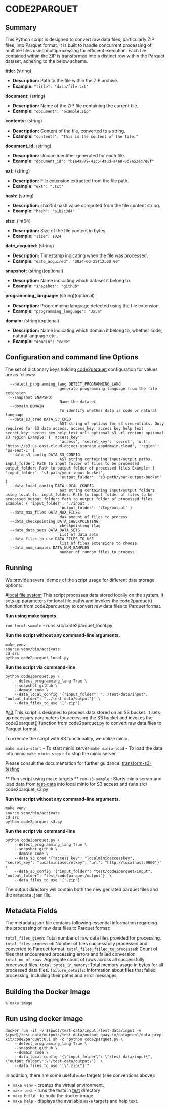 # CODE2PARQUET  

## Summary 
This Python script is designed to convert raw data files, particularly ZIP files, into Parquet format. It is built to handle concurrent processing of multiple files using multiprocessing for efficient execution.
Each file contained within the ZIP is transformed into a distinct row within the Parquet dataset, adhering to the below schema.

**title:** (string)

- **Description:** Path to the file within the ZIP archive.
- **Example:** `"title": "data/file.txt"`

**document:** (string)

- **Description:** Name of the ZIP file containing the current file.
- **Example:** `"document": "example.zip"`

**contents:** (string)

- **Description:** Content of the file, converted to a string.
- **Example:** `"contents": "This is the content of the file."`

**document_id:** (string)

- **Description:** Unique identifier generated for each file.
- **Example:** `"document_id": "b1e4a879-41c5-4a6d-a4a8-0d7a53ec7e8f"`

**ext:** (string)

- **Description:** File extension extracted from the file path.
- **Example:** `"ext": ".txt"`

**hash:** (string)

- **Description:** sha256 hash value computed from the file content string.
- **Example:** `"hash": "a1b2c3d4"`

**size:** (int64)

- **Description:** Size of the file content in bytes.
- **Example:** `"size": 1024`

**date_acquired:** (string)

- **Description:** Timestamp indicating when the file was processed.
- **Example:** `"date_acquired": "2024-03-25T12:00:00"`

**snapshot:** (string)(optional)

- **Description:** Name indicating which dataset it belong to.
- **Example:** `"snapshot": "github"`

**programming_language:** (string)(optional)

- **Description:** Programming language detected using the file extension.
- **Example:** `"programming_language": "Java"`

**domain:** (string)(optional)

- **Description:** Name indicating which domain it belong to, whether code, natural language etc..
- **Example:** `"domain": "code"`



## Configuration and command line Options

The set of dictionary keys holding [code2parquet](src/code2parquet.py) 
configuration for values are as follows:
```
  --detect_programming_lang DETECT_PROGRAMMING_LANG
                        generate programming language from the file extension
  --snapshot SNAPSHOT
                        Name the dataset
  --domain DOMAIN
                        To identify whether data is code or natural language
  --data_s3_cred DATA_S3_CRED
                        AST string of options for s3 credentials. Only required for S3 data access. access_key: access key help text secret_key: secret key help text url: optional s3 url region: optional s3 region Example: { 'access_key':
                        'access', 'secret_key': 'secret', 'url': 'https://s3.us-east.cloud-object-storage.appdomain.cloud', 'region': 'us-east-1' }
  --data_s3_config DATA_S3_CONFIG
                        AST string containing input/output paths. input_folder: Path to input folder of files to be processed output_folder: Path to output folder of processed files Example: { 'input_folder': 's3-path/your-input-bucket',
                        'output_folder': 's3-path/your-output-bucket' }
  --data_local_config DATA_LOCAL_CONFIG
                        ast string containing input/output folders using local fs. input_folder: Path to input folder of files to be processed output_folder: Path to output folder of processed files Example: { 'input_folder': './input',
                        'output_folder': '/tmp/output' }
  --data_max_files DATA_MAX_FILES
                        Max amount of files to process
  --data_checkpointing DATA_CHECKPOINTING
                        checkpointing flag
  --data_data_sets DATA_DATA_SETS
                        List of data sets
  --data_files_to_use DATA_FILES_TO_USE
                        list of files extensions to choose
  --data_num_samples DATA_NUM_SAMPLES
                        number of random files to process
```
## Running

We provide several demos of the script usage for different data storage options: 


#[local file system](src/code2parquet_local.py)
This script processes data stored locally on the system. It sets up parameters for local file paths and invokes the code2parquet() function from code2parquet.py to convert raw data files to Parquet format.

**Run using make targets.**

```run-local-sample``` - runs src/code2parquet_local.py

**Run the script without any command-line arguments.**

```
make venv
source venv/bin/activate
cd src
python code2parquet_local.py
```

**Run the script via command-line** 

```
python code2parquet.py \
    --detect_programming_lang True \
    --snapshot github \
    --domain code \
    --data_local_config '{"input_folder": "../test-data/input", "output_folder": "../test-data/output"}' \
    --data_files_to_use '[".zip"]'
```


#[s3](src/code2parquet_s3.py) 
This script is designed to process data stored on an S3 bucket. It sets up necessary parameters for accessing the S3 bucket and invokes the code2parquet() function from code2parquet.py to convert raw data files to Parquet format.

To execute the script with S3 functionality, we utilize minio. 

```make minio-start``` - To start minio server
```make minio-load``` - To load the data into minio
```make minio-stop``` - To stop the minio server

Please consult the documentation for further guidance: [transform-s3-testing](../../data-processing-lib/doc/transform-s3-testing.md) 

** Run script using make targets **
```run-s3-sample``` : Starts minio server and load data from [test-data](test-data/input/) into local minio for S3 access and runs src/ code2parquet_s3.py


**Run the script without any command-line arguments.**

```
make venv
source venv/bin/activate
cd src
python code2parquet_s3.py
```

**Run the script via command-line** 

```
python code2parquet.py \
    --detect_programming_lang True \
    --snapshot github \
    --domain code \
    --data_s3_cred '{"access_key": "localminioaccesskey", "secret_key": "localminiosecretkey", "url": "http://localhost:9000"}' \
    --data_s3_config '{"input_folder": "test/code2parquet/input", "output_folder": "test/code2parquet/output"}' \
    --data_files_to_use '[".zip"]'
```

The output directory will contain both the new genrated parquet files  and the `metadata.json` file.

## Metadata Fields

The metadata.json file contains following essential information regarding the processing of raw data files to Parquet format:

`total_files_given`: Total number of raw data files provided for processing.
`total_files_processed`: Number of files successfully processed and converted to Parquet format.
`total_files_failed_to_processed`: Count of files that encountered processing errors and failed conversion.
`total_no_of_rows`: Aggregate count of rows across all successfully processed files.
`total_bytes_in_memory`: Total memory usage in bytes for all processed data files.
`failure_details`: Information about files that failed processing, including their paths and error messages.

## Building the Docker Image
```
% make image 
```
## Run using docker image

```
docker run -it -v $(pwd)/test-data/input:/test-data/input -v $(pwd)/test-data/output:/test-data/output quay.io/dataprep1/data-prep-kit/code2parquet:0.1 sh -c "python code2parquet.py \
    --detect_programming_lang True \
    --snapshot github \
    --domain code \
    --data_local_config '{\"input_folder\": \"/test-data/input\", \"output_folder\":\"/test-data/output\"}' \
    --data_files_to_use '[\".zip\"]'"

```

In addition, there are some useful `make` targets (see conventions above):
* `make venv` - creates the virtual environment.
* `make test` - runs the tests in [test](test) directory
* `make build` - to build the docker image
* `make help` - displays the available `make` targets and help text.




